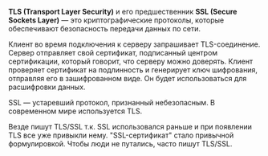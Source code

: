 **TLS (Transport Layer Security)** и его предшественник **SSL (Secure Sockets Layer)** — это криптографические протоколы, которые обеспечивают безопасность передачи данных по сети.

Клиент во время подключения к серверу запрашивает TLS-соединение. Сервер отправляет свой сертификат, подписанный центром сертификации, который говорит, что серверу можно доверять. Клиент проверяет сертификат на подлинность и генерирует ключ шифрования, отправляя его в зашифрованном виде. Он будет использоваться для расшифровки данных.

SSL — устаревший протокол, признанный небезопасным. В современном мире используется TLS.

Везде пишут TLS/SSL т.к. SSL использовался раньше и при появлении TLS все уже привыкли нему. "SSL-сертификат" стало привычной формулировкой. Чтобы люди не путались, часто пишут TLS/SSL.